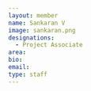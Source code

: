 ```yaml
---
layout: member
name: Sankaran V
image: sankaran.png
designations: 
  - Project Associate
area:
bio:
email:
type: staff
---
```

